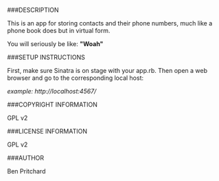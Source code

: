 ###DESCRIPTION

This is an app for storing contacts and their phone numbers, much like a phone book does but in virtual form.

You will seriously be like: **"Woah"**

###SETUP INSTRUCTIONS

First, make sure Sinatra is on stage with your app.rb. Then open a web browser and go to the corresponding local host:

*example: http://localhost:4567/*

###COPYRIGHT INFORMATION

GPL v2

###LICENSE INFORMATION

GPL v2

###AUTHOR

Ben Pritchard
